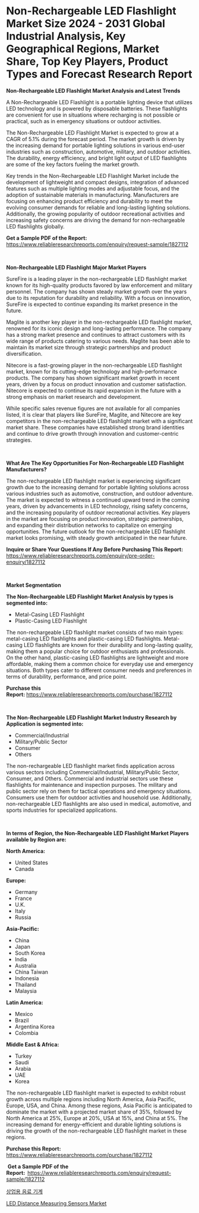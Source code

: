 <p><h1>Non-Rechargeable LED Flashlight Market Size 2024 - 2031 Global Industrial Analysis, Key Geographical Regions, Market Share, Top Key Players, Product Types and Forecast Research Report</h1></p><p><strong>Non-Rechargeable LED Flashlight Market Analysis and Latest Trends</strong></p>
<p><p>A Non-Rechargeable LED Flashlight is a portable lighting device that utilizes LED technology and is powered by disposable batteries. These flashlights are convenient for use in situations where recharging is not possible or practical, such as in emergency situations or outdoor activities.</p><p>The Non-Rechargeable LED Flashlight Market is expected to grow at a CAGR of 5.1% during the forecast period. The market growth is driven by the increasing demand for portable lighting solutions in various end-user industries such as construction, automotive, military, and outdoor activities. The durability, energy efficiency, and bright light output of LED flashlights are some of the key factors fueling the market growth.</p><p>Key trends in the Non-Rechargeable LED Flashlight Market include the development of lightweight and compact designs, integration of advanced features such as multiple lighting modes and adjustable focus, and the adoption of sustainable materials in manufacturing. Manufacturers are focusing on enhancing product efficiency and durability to meet the evolving consumer demands for reliable and long-lasting lighting solutions. Additionally, the growing popularity of outdoor recreational activities and increasing safety concerns are driving the demand for non-rechargeable LED flashlights globally.</p></p>
<p><strong>Get a Sample PDF of the Report:&nbsp;</strong> <a href="https://www.reliableresearchreports.com/enquiry/request-sample/1827112">https://www.reliableresearchreports.com/enquiry/request-sample/1827112</a></p>
<p>&nbsp;</p>
<p><strong>Non-Rechargeable LED Flashlight Major Market Players</strong></p>
<p><p>SureFire is a leading player in the non-rechargeable LED flashlight market known for its high-quality products favored by law enforcement and military personnel. The company has shown steady market growth over the years due to its reputation for durability and reliability. With a focus on innovation, SureFire is expected to continue expanding its market presence in the future.</p><p>Maglite is another key player in the non-rechargeable LED flashlight market, renowned for its iconic design and long-lasting performance. The company has a strong market presence and continues to attract customers with its wide range of products catering to various needs. Maglite has been able to maintain its market size through strategic partnerships and product diversification.</p><p>Nitecore is a fast-growing player in the non-rechargeable LED flashlight market, known for its cutting-edge technology and high-performance products. The company has shown significant market growth in recent years, driven by a focus on product innovation and customer satisfaction. Nitecore is expected to continue its rapid expansion in the future with a strong emphasis on market research and development.</p><p>While specific sales revenue figures are not available for all companies listed, it is clear that players like SureFire, Maglite, and Nitecore are key competitors in the non-rechargeable LED flashlight market with a significant market share. These companies have established strong brand identities and continue to drive growth through innovation and customer-centric strategies.</p></p>
<p>&nbsp;</p>
<p><strong>What Are The Key Opportunities For Non-Rechargeable LED Flashlight Manufacturers?</strong></p>
<p><p>The non-rechargeable LED flashlight market is experiencing significant growth due to the increasing demand for portable lighting solutions across various industries such as automotive, construction, and outdoor adventure. The market is expected to witness a continued upward trend in the coming years, driven by advancements in LED technology, rising safety concerns, and the increasing popularity of outdoor recreational activities. Key players in the market are focusing on product innovation, strategic partnerships, and expanding their distribution networks to capitalize on emerging opportunities. The future outlook for the non-rechargeable LED flashlight market looks promising, with steady growth anticipated in the near future.</p></p>
<p><strong>Inquire or Share Your Questions If Any Before Purchasing This Report:</strong> <a href="https://www.reliableresearchreports.com/enquiry/pre-order-enquiry/1827112">https://www.reliableresearchreports.com/enquiry/pre-order-enquiry/1827112</a></p>
<p>&nbsp;</p>
<p><strong>Market Segmentation</strong></p>
<p><strong>The Non-Rechargeable LED Flashlight Market Analysis by types is segmented into:</strong></p>
<p><ul><li>Metal-Casing LED Flashlight</li><li>Plastic-Casing LED Flashlight</li></ul></p>
<p><p>The non-rechargeable LED flashlight market consists of two main types: metal-casing LED flashlights and plastic-casing LED flashlights. Metal-casing LED flashlights are known for their durability and long-lasting quality, making them a popular choice for outdoor enthusiasts and professionals. On the other hand, plastic-casing LED flashlights are lightweight and more affordable, making them a common choice for everyday use and emergency situations. Both types cater to different consumer needs and preferences in terms of durability, performance, and price point.</p></p>
<p><strong>Purchase this Report:&nbsp;</strong><a href="https://www.reliableresearchreports.com/purchase/1827112">https://www.reliableresearchreports.com/purchase/1827112</a></p>
<p>&nbsp;</p>
<p><strong>The Non-Rechargeable LED Flashlight Market Industry Research by Application is segmented into:</strong></p>
<p><ul><li>Commercial/Industrial</li><li>Military/Public Sector</li><li>Consumer</li><li>Others</li></ul></p>
<p><p>The non-rechargeable LED flashlight market finds application across various sectors including Commercial/Industrial, Military/Public Sector, Consumer, and Others. Commercial and industrial sectors use these flashlights for maintenance and inspection purposes. The military and public sector rely on them for tactical operations and emergency situations. Consumers use them for outdoor activities and household use. Additionally, non-rechargeable LED flashlights are also used in medical, automotive, and sports industries for specialized applications.</p></p>
<p>&nbsp;</p>
<p><strong>In terms of Region, the Non-Rechargeable LED Flashlight Market Players available by Region are:</strong></p>
<p>
    <p> <strong> North America: </strong>
        <ul>
            <li>United States</li>
            <li>Canada</li>
        </ul>
        </p> 
    <p> <strong> Europe: </strong>
        <ul>
            <li>Germany</li>
            <li>France</li>
            <li>U.K.</li>
            <li>Italy</li>
            <li>Russia</li>
        </ul>
        </p> 
    <p> <strong> Asia-Pacific: </strong>
        <ul>
            <li>China</li>
            <li>Japan</li>
            <li>South Korea</li>
            <li>India</li>
            <li>Australia</li>
            <li>China Taiwan</li>
            <li>Indonesia</li>
            <li>Thailand</li>
            <li>Malaysia</li>
        </ul>
        </p> 
    <p> <strong> Latin America: </strong>
        <ul>
            <li>Mexico</li>
            <li>Brazil</li>
            <li>Argentina Korea</li>
            <li>Colombia</li>
        </ul>
        </p> 
    <p> <strong> Middle East & Africa: </strong>
        <ul>
            <li>Turkey</li>
            <li>Saudi</li>
            <li>Arabia</li>
            <li>UAE</li>
            <li>Korea</li>
        </ul>
    </p>
    </p>
<p><p>The non-rechargeable LED flashlight market is expected to exhibit robust growth across multiple regions including North America, Asia Pacific, Europe, USA, and China. Among these regions, Asia Pacific is anticipated to dominate the market with a projected market share of 35%, followed by North America at 25%, Europe at 20%, USA at 15%, and China at 5%. The increasing demand for energy-efficient and durable lighting solutions is driving the growth of the non-rechargeable LED flashlight market in these regions.</p></p>
<p><strong>Purchase this Report: </strong><a href="https://www.reliableresearchreports.com/purchase/1827112">https://www.reliableresearchreports.com/purchase/1827112</a></p>
<p>&nbsp;<strong>Get a Sample PDF of the Report:&nbsp;&nbsp;</strong><a href="https://www.reliableresearchreports.com/enquiry/request-sample/1827112">https://www.reliableresearchreports.com/enquiry/request-sample/1827112</a></p>
<p><strong></strong></p>
<p><p><a href="https://github.com/laholand/Market-Research-Report-List-3/blob/main/567113512304.md">상업용 음료 기계</a></p><p><a href="https://github.com/JameTravis/Market-Research-Report-List-4/blob/main/led-distance-measuring-sensors-market.md">LED Distance Measuring Sensors Market</a></p></p>